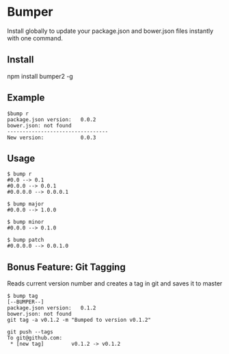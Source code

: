 # Bumper #

Install globally to update your package.json and bower.json files instantly with one command.


## Install ##

npm install bumper2 -g


## Example ##


    $bump r
	package.json version:   0.0.2
    bower.json: not found
    ---------------------------------
    New version:            0.0.3


## Usage ##


    $ bump r
    #0.0 --> 0.1
	#0.0.0 --> 0.0.1
	#0.0.0.0 --> 0.0.0.1

	$ bump major
	#0.0.0 --> 1.0.0

	$ bump minor
	#0.0.0 --> 0.1.0

	$ bump patch
	#0.0.0.0 --> 0.0.1.0
	
## Bonus Feature: Git Tagging ##

Reads current version number and creates a tag in git and saves it to master

    $ bump tag
    [--BUMPER--]
    package.json version:   0.1.2
    bower.json: not found
    git tag -a v0.1.2 -m "Bumped to version v0.1.2"
    
    git push --tags
    To git@github.com:
     * [new tag]         v0.1.2 -> v0.1.2

